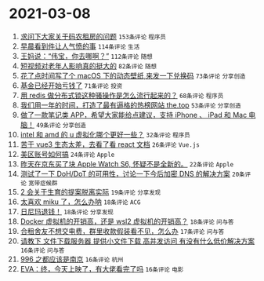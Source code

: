 # 2021-03-08

1. [求问下大家关于码农租房的问题](https://www.v2ex.com/t/759510) `153条评论` `程序员`
1. [早晨看到件让人气愤的事](https://www.v2ex.com/t/759433) `114条评论` `生活`
1. [王妈说：“伟宝，你去哪啊？”](https://www.v2ex.com/t/759427) `112条评论` `随想`
1. [短视频对老年人影响真的挺大的](https://www.v2ex.com/t/759529) `82条评论` `随想`
1. [花了点时间写了个 macOS 下的动态壁纸,来发一下兑换码](https://www.v2ex.com/t/759603) `73条评论` `分享创造`
1. [基金已经开始亏钱了](https://www.v2ex.com/t/759578) `71条评论` `投资`
1. [用 redis 做分布式锁这种骚操作是怎么流行起来的？](https://www.v2ex.com/t/759583) `68条评论` `程序员`
1. [我们用一年的时间，打造了最有逼格的热榜网站 the.top](https://www.v2ex.com/t/759615) `53条评论` `分享创造`
1. [做了一款笔记类 APP，希望大家能给点建议，支持 iPhone 、 iPad 和 Mac 电脑！](https://www.v2ex.com/t/759488) `49条评论` `分享创造`
1. [intel 和 amd 的 u 虚拟化哪个更好一些？](https://www.v2ex.com/t/759526) `32条评论` `程序员`
1. [苦于 vue3 生态太差，去看了看 react 文档](https://www.v2ex.com/t/759655) `26条评论` `Vue.js`
1. [美区账号如何搞](https://www.v2ex.com/t/759477) `24条评论` `Apple`
1. [昨天在京东买了块 Apple Watch S6, 怀疑不是全新的。](https://www.v2ex.com/t/759642) `22条评论` `Apple`
1. [测试了一下 DoH/DoT 的可用性，讨论一下今后加密 DNS 的解决方案](https://www.v2ex.com/t/759666) `20条评论` `宽带症候群`
1. [2 会关于生育的提案脱离实际](https://www.v2ex.com/t/759720) `19条评论` `分享发现`
1. [太喜欢 miku 了，怎么办呐](https://www.v2ex.com/t/759663) `18条评论` `ACG`
1. [日尼玛退钱！](https://www.v2ex.com/t/759575) `18条评论` `分享发现`
1. [Docker 虚拟机的开销高，还是 wsl2 虚拟机的开销高？](https://www.v2ex.com/t/759530) `18条评论` `问与答`
1. [合租舍友不想交电费，群里收款假装看不见，怎么办](https://www.v2ex.com/t/759451) `17条评论` `问与答`
1. [请教下 文件下载服务器 提供小文件下载 高并发访问 有没有什么低价解决方案](https://www.v2ex.com/t/759668) `16条评论` `问与答`
1. [996 之都应该是南京](https://www.v2ex.com/t/759640) `16条评论` `杭州`
1. [EVA：终，今天上映了，有大佬看完了吗](https://www.v2ex.com/t/759586) `16条评论` `电影`
